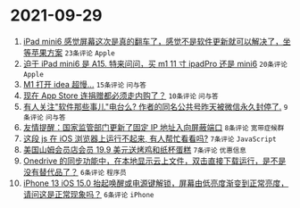# 2021-09-29

1. [iPad mini6 感觉屏幕这次是真的翻车了，感觉不是软件更新就可以解决了，坐等苹果方案](https://www.v2ex.com/t/805039) `23条评论` `Apple`
1. [迫于 iPad mini6 是 A15. 特来问问，买 m1 11 寸 ipadPro 还是 mini6](https://www.v2ex.com/t/805048) `20条评论` `Apple`
1. [M1 打开 idea 超慢...](https://www.v2ex.com/t/805051) `15条评论` `问与答`
1. [现在 App Store 连捐赠都必须走内购了？](https://www.v2ex.com/t/805060) `10条评论` `问与答`
1. [有人关注"软件那些事儿"电台么? 作者的同名公共号昨天被微信永久封停了.](https://www.v2ex.com/t/805066) `9条评论` `问与答`
1. [友情提醒：国家监管部门更新了固定 IP 地址入向屏蔽端口](https://www.v2ex.com/t/805061) `8条评论` `宽带症候群`
1. [这段 js 在 iOS 浏览器上运行不起来, 有人帮忙看看吗?](https://www.v2ex.com/t/805072) `7条评论` `JavaScript`
1. [美国山姆会员店会员 19.9 美元送烤鸡和纸杯蛋糕](https://www.v2ex.com/t/805069) `7条评论` `优惠信息`
1. [Onedrive 的同步功能中，在本地显示云上文件，双击直接下载运行，是不是没有替代品了？](https://www.v2ex.com/t/805073) `6条评论` `程序员`
1. [iPhone 13 iOS 15.0 抬起唤醒或电源键解锁，屏幕由低亮度渐变到正常亮度，请问这是正常现象吗？](https://www.v2ex.com/t/805035) `6条评论` `iPhone`
